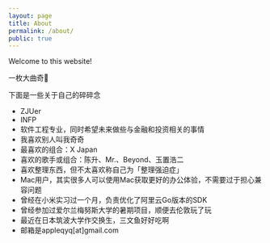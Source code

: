 ```yaml
---
layout: page
title: About
permalink: /about/
public: true
---
```


Welcome to this website!

一枚大曲奇🍪


下面是一些关于自己的碎碎念

* ZJUer
* INFP
* 软件工程专业，同时希望未来做些与金融和投资相关的事情
* 我喜欢别人叫我奇奇
* 最喜欢的组合：X Japan
* 喜欢的歌手或组合：陈升、Mr.、Beyond、玉置浩二
* 喜欢整理东西，但不太喜欢称自己为「整理强迫症」
* Mac用户，其实很多人可以使用Mac获取更好的办公体验，不需要过于担心兼容问题
* 曾经在小米实习过一个月，负责优化了阿里云Go版本的SDK
* 曾经参加过爱尔兰梅努斯大学的暑期项目，顺便去伦敦玩了玩
* 最近在日本筑波大学作交换生，三文鱼好好吃啊
* 邮箱是appleqyq[at]gmail.com


